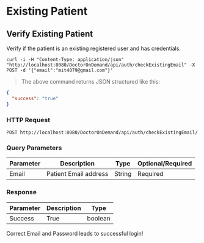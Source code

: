 

# Existing Patient

## Verify Existing Patient 

Verify if the patient is an existing registered user and has credentials. 


```shell
curl -i -H "Content-Type: application/json" "http://localhost:8080/DoctorOnDemand/api/auth/checkExistingEmail" -X POST -d '{"email":"mit4079@gmail.com"}'

```
> The above command returns JSON structured like this:

```json
{
  "success": "true"
}
```
### HTTP Request

`POST http://localhost:8080/DoctorOnDemand/api/auth/checkExistingEmail/
`
### Query Parameters

Parameter |  Description | Type | Optional/Required
--------- | ------------ | ---- | ----------------
Email | Patient Email address | String | Required

### Response

Parameter |  Description | Type 
--------- | ------------ | ---- 
Success | True | boolean 


<aside class="notice">
 Correct Email and Password leads to successful login!
</aside>


